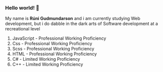 ### Hello world! 🤙 

 My name is **Rúni Gudmundarson** and i am currently studying Web development, but i do dabble in the dark arts of Software development at a recreational level

1. JavaScript - Professional Working Proficiency
2. Css - Professional Working Proficiency
3. Scss - Professional Working Proficiency
4. HTML - Professional Working Proficiency
5. C# - Limited Working Proficiency
6. C++ - Limited Working Proficiency

<!--
**Raygud/Raygud** is a ✨ _special_ ✨ repository because its `README.md` (this file) appears on your GitHub profile.

